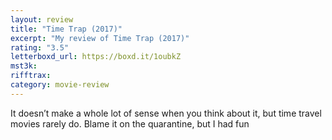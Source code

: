 ```yaml
---
layout: review
title: "Time Trap (2017)"
excerpt: "My review of Time Trap (2017)"
rating: "3.5"
letterboxd_url: https://boxd.it/1oubkZ
mst3k:
rifftrax:
category: movie-review
---
```


It doesn’t make a whole lot of sense when you think about it, but time travel movies rarely do. Blame it on the quarantine, but I had fun
